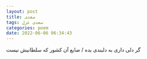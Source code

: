 ```yaml
---
layout: post
title: سعدی
tags: سعدی غزل
categories: poem
date: 2022-06-06 06:34:43
---
```


گر دلی داری به دلبندی بده / ضایع آن کشور که سلطانیش نیست
